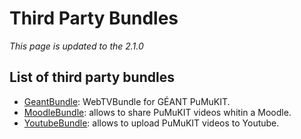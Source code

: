 Third Party Bundles
===================

*This page is updated to the 2.1.0*

List of third party bundles
---------------------------

* [GeantBundle](https://github.com/teltek/PuMuKIT2-geant-bundle/blob/master/README.md): WebTVBundle for GÉANT PuMuKIT.
* [MoodleBundle](https://github.com/teltek/PuMuKIT2-moodle-bundle/blob/1.0.x/README.md): allows to share PuMuKIT videos whitin a Moodle.
* [YoutubeBundle](https://github.com/teltek/PuMuKIT2-youtube-bundle/blob/1.0.x/README.md): allows to upload PuMuKIT videos to Youtube.

